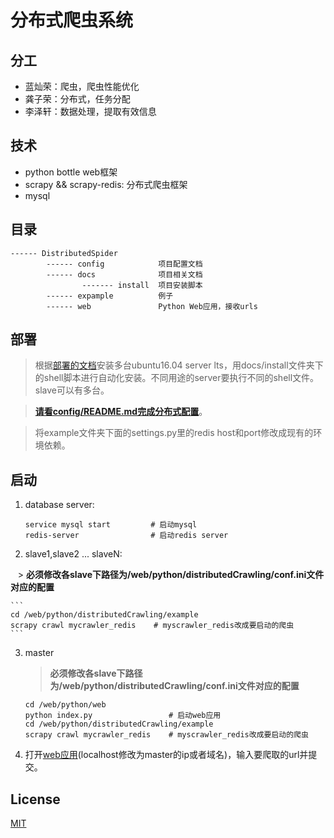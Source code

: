 # 分布式爬虫系统

## 分工

- 蓝灿荣：爬虫，爬虫性能优化
- 龚子荣：分布式，任务分配
- 李泽轩：数据处理，提取有效信息

## 技术

- python bottle web框架
- scrapy && scrapy-redis: 分布式爬虫框架
- mysql

## 目录

```
------ DistributedSpider
        ------ config            项目配置文档
        ------ docs              项目相关文档
                ------- install  项目安装脚本
        ------ expample          例子
        ------ web               Python Web应用，接收urls
```

## 部署

> 根据[部署的文档](./docs/README.md)安装多台ubuntu16.04 server lts，用docs/install文件夹下的shell脚本进行自动化安装。不同用途的server要执行不同的shell文件。slave可以有多台。

> **[请看config/README.md完成分布式配置](./config/README.md)**。

> 将example文件夹下面的settings.py里的redis host和port修改成现有的环境依赖。

## 启动

1. database server:
    
    ```
    service mysql start         # 启动mysql
    redis-server                # 启动redis server
    ```

2. slave1,slave2 ... slaveN:

    > **必须修改各slave下路径为/web/python/distributedCrawling/conf.ini文件对应的配置**

    ```
    cd /web/python/distributedCrawling/example
    scrapy crawl mycrawler_redis    # myscrawler_redis改成要启动的爬虫
    ```

3. master

    > **必须修改各slave下路径为/web/python/distributedCrawling/conf.ini文件对应的配置**
    
    ```
    cd /web/python/web
    python index.py                 # 启动web应用
    cd /web/python/distributedCrawling/example
    scrapy crawl mycrawler_redis    # myscrawler_redis改成要启动的爬虫
    ```

4. 打开[web应用](http://localhost:9001/)(localhost修改为master的ip或者域名)，输入要爬取的url并提交。


## License

[MIT](./LICENSE)
